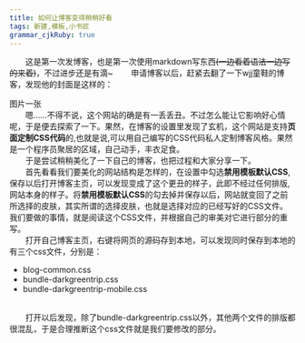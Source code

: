 ```yaml
---
title: 如何让博客变得稍稍好看
tags: 新建,模板,小书匠
grammar_cjkRuby: true
---
```

&emsp;&emsp;这是第一次发博客，也是第一次使用markdown写东西<del>(一边看着语法一边写的来着)</del>，不过进步还是有滴~
&emsp;&emsp;申请博客以后，赶紧去翻了一下wjj童鞋的博客，发现他的封面是这样的：
<div>图片一张</div>
&emsp;&emsp;嗯……不得不说，这个网站的确是有一丢丢丑。不过怎么能让它影响好心情呢，于是便去探索了一下。果然，在博客的设置里发现了玄机，这个网站是支持<b>页面定制CSS代码</b>的,也就是说,可以用自己编写的CSS代码私人定制博客风格。果然是一个程序员聚居的区域，自己动手，丰衣足食。<br/>
&emsp;&emsp;于是尝试稍稍美化了一下自己的博客，也把过程和大家分享一下。<br/>
&emsp;&emsp;首先看看我们要美化的网站结构是怎样的，在设置中勾选<b>禁用模板默认CSS</b>,保存以后打开博客主页，可以发现变成了这个更丑的样子，此即不经过任何排版,网站本身的样子。将<b>禁用模板默认CSS</b>的勾去掉并保存以后，网站就变回了之前所选择的皮肤，其实所谓的选择皮肤，也就是选择对应的已经写好的CSS文件。我们要做的事情，就是阅读这个CSS文件，并根据自己的审美对它进行部分的重写。<br/>
&emsp;&emsp;打开自己博客主页，右键将网页的源码存到本地，可以发现同时保存到本地的有三个css文件，分别是：<br/>

 - blog-common.css
 - bundle-darkgreentrip.css
 - bundle-darkgreentrip-mobile.css
 <br/>
 &emsp;&emsp;打开以后发现，除了bundle-darkgreentrip.css以外，其他两个文件的排版都很混乱，于是合理推断这个css文件就是我们要修改的部分。
 

